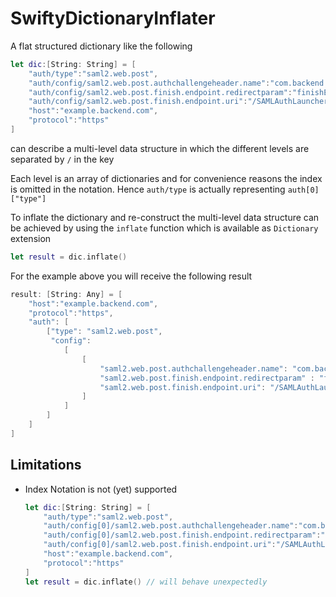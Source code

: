 # SwiftyDictionaryInflater

A flat structured dictionary like the following

```Swift
let dic:[String: String] = [
    "auth/type":"saml2.web.post",
    "auth/config/saml2.web.post.authchallengeheader.name":"com.backend.example.cloud.security.login",
    "auth/config/saml2.web.post.finish.endpoint.redirectparam":"finishEndpointParam",
    "auth/config/saml2.web.post.finish.endpoint.uri":"/SAMLAuthLauncher",
    "host":"example.backend.com",
    "protocol":"https"
]
```

can describe a multi-level data structure in which the different levels are separated by `/` in the key

Each level is an array of dictionaries and for convenience reasons the index is omitted in the notation. Hence `auth/type` is actually representing `auth[0]["type"]`

To inflate the dictionary and re-construct the multi-level data structure can be achieved by using the `inflate` function which is available as `Dictionary` extension 

```Swift
let result = dic.inflate()
```

For the example above you will receive the following result

```Swift
result: [String: Any] = [
    "host":"example.backend.com",
    "protocol":"https",
    "auth": [
        ["type": "saml2.web.post",
         "config":
            [
                [
                    "saml2.web.post.authchallengeheader.name": "com.backend.example.cloud.security.login",
                    "saml2.web.post.finish.endpoint.redirectparam" : "finishEndpointParam",
                    "saml2.web.post.finish.endpoint.uri": "/SAMLAuthLauncher"
                ]
            ]
        ]
    ]
]
```

## Limitations

- Index Notation is not (yet) supported

	```Swift
	let dic:[String: String] = [
		"auth/type":"saml2.web.post",
		"auth/config[0]/saml2.web.post.authchallengeheader.name":"com.backend.example.cloud.security.login",
		"auth/config[0]/saml2.web.post.finish.endpoint.redirectparam":"finishEndpointParam",
		"auth/config[0]/saml2.web.post.finish.endpoint.uri":"/SAMLAuthLauncher",
		"host":"example.backend.com",
		"protocol":"https"
	]
	let result = dic.inflate() // will behave unexpectedly 
	```
